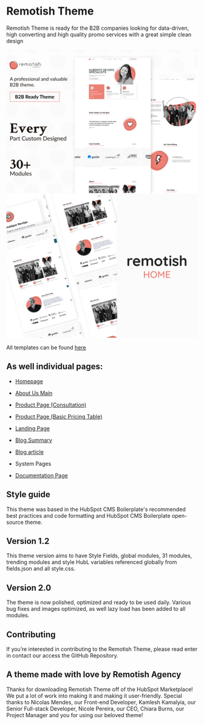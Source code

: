 # Remotish Theme

Remotish Theme is ready for the B2B companies looking for data-driven, high converting and high quality promo services with a great simple clean design

<img src="https://github.com/DreamDevourer/remotish-theme/blob/main/images/Demo/Cover.jpg?raw=true"></img>
<br>
<img src="https://github.com/DreamDevourer/remotish-theme/blob/main/images/Demo/Thumbnail%20Homepage.jpg?raw=true"></img>
<br>

All templates can be found [here](https://www.remotish.agency/remotish-theme)

## As well individual pages:

- [Homepage](https://app.hubspot.com/content/3428648/edit/48485866790/content)
    
- [About Us Main](https://app.hubspot.com/content/3428648/edit/48486085548/content)
    
- [Product Page (Consultation)](https://app.hubspot.com/content/3428648/edit/48497743186/content)
    
- [Product Page (Basic Pricing Table)](https://app.hubspot.com/content/3428648/edit/48559689132/content)
    
- [Landing Page](https://app.hubspot.com/content/3428648/edit/48491489362/content)
    
- [Blog Summary](https://www.remotish.agency/remotish-demo/blog)
    
- [Blog article](https://www.remotish.agency/remotish-demo/blog)
    
- System Pages
    
- [Documentation Page](https://www.remotish.agency/remotish-theme/documentation)
    

## Style guide

This theme was based in the HubSpot CMS Boilerplate's recommended best practices and code formatting and HubSpot CMS Boilerplate open-source theme.

## Version 1.2

This theme version aims to have Style Fields, global modules, 31 modules, trending modules and style HubL variables referenced globally from fields.json and all style.css.

## Version  2.0

The theme is now polished, optimized and ready to be used daily. Various bug fixes and images optimized, as well lazy load has been added to all modules.

## Contributing

If you’re interested in contributing to the Remotish Theme, please read enter in contact our access the GitHub Repository.

## A theme made with love by Remotish Agency

Thanks for downloading Remotish Theme off of the HubSpot Marketplace! We put a lot of work into making it and making it user-friendly. Special thanks to Nicolas Mendes, our Front-end Developer, Kamlesh Kamalyia, our Senior Full-stack Developer, Nicole Pereira, our CEO, Chiara Burns, our Project Manager and you for using our beloved theme!
